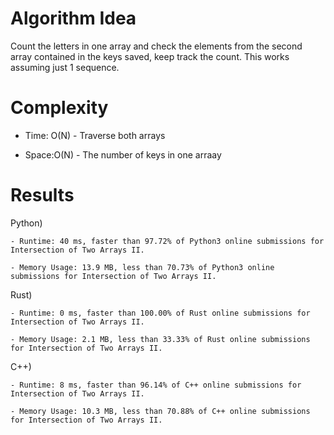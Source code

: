 # Algorithm Idea

Count the letters in one array and check the elements from the second array contained in the keys saved, keep track the count. This works assuming just 1 sequence.

# Complexity

- Time: O(N) - Traverse both arrays

- Space:O(N) - The number of keys in one arraay

# Results

Python)

    - Runtime: 40 ms, faster than 97.72% of Python3 online submissions for Intersection of Two Arrays II.

    - Memory Usage: 13.9 MB, less than 70.73% of Python3 online submissions for Intersection of Two Arrays II.

Rust)

    - Runtime: 0 ms, faster than 100.00% of Rust online submissions for Intersection of Two Arrays II.

    - Memory Usage: 2.1 MB, less than 33.33% of Rust online submissions for Intersection of Two Arrays II.

C++)

    - Runtime: 8 ms, faster than 96.14% of C++ online submissions for Intersection of Two Arrays II.

    - Memory Usage: 10.3 MB, less than 70.88% of C++ online submissions for Intersection of Two Arrays II.